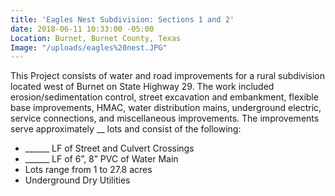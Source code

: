```yaml
---
title: 'Eagles Nest Subdivision: Sections 1 and 2'
date: 2018-06-11 10:33:00 -05:00
Location: Burnet, Burnet County, Texas
Image: "/uploads/eagles%20nest.JPG"
---
```


This Project consists of water and road improvements for a rural subdivision located west of Burnet on State Highway 29.  The work included erosion/sedimentation control, street excavation and embankment, flexible base improvements, HMAC, water distribution mains, underground electric, service connections, and miscellaneous improvements.  The improvements serve approximately __ lots and consist of the following: 
* ______ LF of Street and Culvert Crossings
* ______ LF of 6”, 8” PVC of Water Main
* Lots range from 1 to 27.8 acres
* Underground Dry Utilities